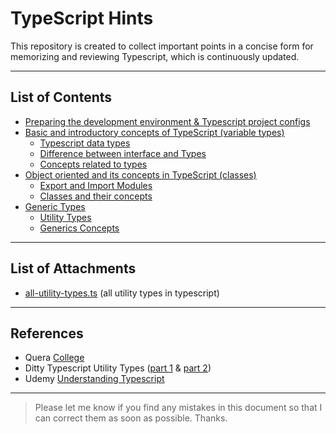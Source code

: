 # TypeScript Hints

This repository is created to collect important points in a concise form for memorizing and reviewing Typescript, which is continuously updated.

---

## List of Contents

- [Preparing the development environment & Typescript project configs](https://github.com/sinasedaghat/typescript-hints/blob/main/contents/0%20Preparing%20the%20development%20environment%20%26%20Typescript%20project%20configs.md)
- [Basic and introductory concepts of TypeScript (variable types)](https://github.com/sinasedaghat/typescript-hints/blob/main/contents/1%20Basic%20and%20introductory%20concepts%20of%20TypeScript%20(variable%20types).md)
    - [Typescript data types](https://github.com/sinasedaghat/typescript-hints/blob/main/contents/1%20Basic%20and%20introductory%20concepts%20of%20TypeScript%20(variable%20types).md#typescript-data-types)
    - [Difference between interface and Types](https://github.com/sinasedaghat/typescript-hints/blob/main/contents/1%20Basic%20and%20introductory%20concepts%20of%20TypeScript%20(variable%20types).md#difference-between-interface-and-types)
    - [Concepts related to types](https://github.com/sinasedaghat/typescript-hints/blob/main/contents/1%20Basic%20and%20introductory%20concepts%20of%20TypeScript%20(variable%20types).md#concepts-related-to-types)
- [Object oriented and its concepts in TypeScript (classes)](https://github.com/sinasedaghat/typescript-hints/blob/main/contents/2%20Object%20oriented%20and%20its%20concepts%20in%20TypeScript%20(classes).md)
    - [Export and Import Modules](https://github.com/sinasedaghat/typescript-hints/blob/main/contents/2%20Object%20oriented%20and%20its%20concepts%20in%20TypeScript%20(classes).md#export-and-import-modules)
    - [Classes and their concepts](https://github.com/sinasedaghat/typescript-hints/blob/main/contents/2%20Object%20oriented%20and%20its%20concepts%20in%20TypeScript%20(classes).md#classes-and-their-concepts)
- [Generic Types](https://github.com/sinasedaghat/typescript-hints/blob/main/contents/3%20Generic%20Types.md)
    - [Utility Types](https://github.com/sinasedaghat/typescript-hints/blob/main/contents/3%20Generic%20Types.md#utility-types)
    - [Generics Concepts](https://github.com/sinasedaghat/typescript-hints/blob/main/contents/3%20Generic%20Types.md#generics-concepts)

---

## List of Attachments

- [all-utility-types.ts](https://github.com/sinasedaghat/typescript-hints/blob/main/attachments/all-utility-types.ts) (all utility types in typescript)

---

## References

- Quera [College](https://quera.org/college/landpage/13017/typescript)
- Ditty Typescript Utility Types ([part 1](https://ditty.ir/posts/typescript-utility-types-part1/J27B5) & [part 2](https://ditty.ir/posts/typescript-utility-types-part2/X8K0n))
- Udemy [Understanding Typescript](https://www.udemy.com/course/understanding-typescript/)

---

> Please let me know if you find any mistakes in this document so that I can correct them as soon as possible.
Thanks.
>
